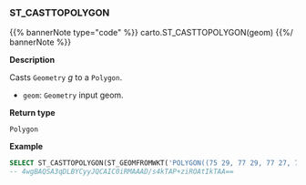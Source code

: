 ### ST_CASTTOPOLYGON

{{% bannerNote type="code" %}}
carto.ST_CASTTOPOLYGON(geom)
{{%/ bannerNote %}}

**Description**

Casts `Geometry` _g_ to a `Polygon`.

* `geom`: `Geometry` input geom.

**Return type**

`Polygon`

**Example**

```sql
SELECT ST_CASTTOPOLYGON(ST_GEOMFROMWKT('POLYGON((75 29, 77 29, 77 27, 75 29))'))
-- 4wgBAQSA3qDLBYCyyJQCAIC0iRMAAAD/s4kTAP+ziROAtIkTAA==
```